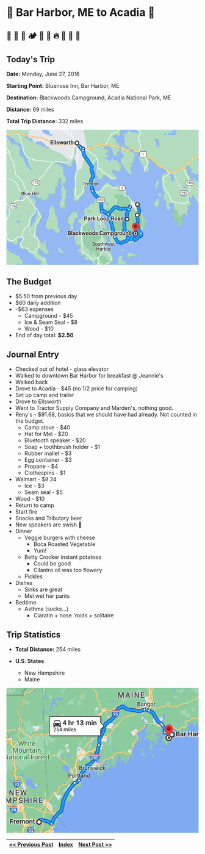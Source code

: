 # 🦞 Bar Harbor, ME to Acadia 🌲

##  🏨 🥞 🌲 🏕 🚙 🛒 🔥 🍻 🤘 🍔

## Today's Trip

**Date:** Monday, June 27, 2016

**Starting Point:** Bluenose Inn, Bar Harbor, ME

**Destination:** Blackwoods Campground, Acadia National Park, ME

**Distance:** 69 miles

**Total Trip Distance:** 332 miles

![map from bar harbor to acadia](maps/06-27.png "day map")

## The Budget

* $5.50 from previous day
* $60 daily addition
* -$63 expenses
  * Campground - $45
  * Ice & Seam Seal - $8
  * Wood - $10
* End of day total: **$2.50**

## Journal Entry

* Checked out of hotel - glass elevator
* Walked to downtown Bar Harbor for breakfast @ Jeannie's
* Walked back
* Drove to Acadia - $45 (no 1/2 price for camping)
* Set up camp and trailer
* Drove to Ellsworth
* Went to Tractor Supply Company and Marden's, nothing good.
* Reny's - $91.68, basics that we should have had already. Not counted in the budget.
  * Camp stove - $40
  * Hat for Mel - $20
  * Bluetooth speaker - $20
  * Soap + toothbrush holder - $1
  * Rubber mallet - $3
  * Egg container - $3
  * Propane - $4
  * Clothespins - $1
* Walmart - $8.24
  * Ice - $3
  * Seam seal - $5
* Wood - $10
* Return to camp
* Start fire
* Snacks and Tributary beer
* New speakers are swish 🤘
* Dinner
  * Veggie burgers with cheese
    * Boca Roasted Vegetable
    * Yum!
  * Betty Crocker instant potatoes
    * Could be good
    * Cilantro oil was too flowery
  * Pickles
* Dishes
  * Sinks are great
  * Mel wet her pants
* Bedtime
  * Asthma (sucks...)
      * Claratin + nose 'roids + solitaire

## Trip Statistics

* **Total Distance:** 254 miles

* **U.S. States**
  * New Hampshire
  * Maine

![total trip from fremont to acadia](maps/totals/06-27-total.png "total trip map")

| [<< Previous Post](06-26.md) | [Index](../README.md) | [Next Post >>](06-28.md) |
|------------------------------|-----------------------|--------------------------|
